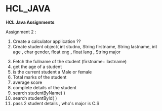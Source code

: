 # HCL_JAVA

**HCL Java Assignments**

Assignment 2 : 
1. Create a calculator application ??
2. Create student object(
int studno,
String firstname,
String lastname,
int age ,
char gender,
float eng ,
float lang ,
String major
3) Fetch the fullname of the student (firstname+ lastname)
4) get the age of a student
5) is the current student a Male or female
6) Total marks of the student
7) average score
8) complete details of the student
9) search studentByName( )
10) search studentById( )
11) pass 2 student details , who's major is C.S

